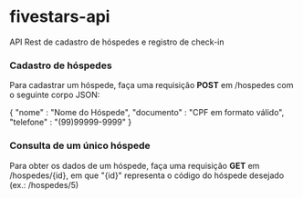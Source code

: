 # fivestars-api
API Rest de cadastro de hóspedes e registro de check-in

<h3>Cadastro de hóspedes</h3>

<p>Para cadastrar um hóspede, faça uma requisição <strong>POST</strong> em </strong>/hospedes</strong> com o seguinte corpo JSON:</p>
<p>{ "nome" : "Nome do Hóspede", "documento" : "CPF em formato válido", "telefone" : "(99)99999-9999" }</p>

<h3>Consulta de um único hóspede</h3>

<p>Para obter os dados de um hóspede, faça uma requisição <strong>GET</strong> em </strong>/hospedes/{id}</strong>, em que "{id}" representa o código do hóspede desejado (ex.: /hospedes/5)</p>
